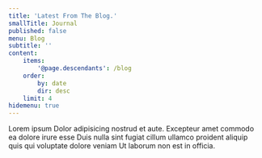 ```yaml
---
title: 'Latest From The Blog.'
smallTitle: Journal
published: false
menu: Blog
subtitle: ''
content:
    items:
        '@page.descendants': /blog
    order:
        by: date
        dir: desc
    limit: 4
hidemenu: true
---
```


Lorem ipsum Dolor adipisicing nostrud et aute. Excepteur amet commodo ea dolore irure esse Duis nulla sint fugiat cillum ullamco proident aliquip quis qui voluptate dolore veniam Ut laborum non est in officia.